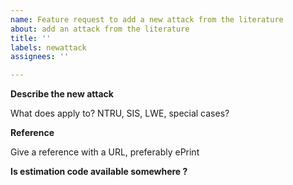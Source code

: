 ```yaml
---
name: Feature request to add a new attack from the literature
about: add an attack from the literature
title: ''
labels: newattack
assignees: ''

---
```


**Describe the new attack**

What does apply to? NTRU, SIS, LWE, special cases?

**Reference**

Give a reference with a URL, preferably ePrint

**Is estimation code available somewhere ?**
